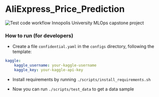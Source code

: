# AliExpress_Price_Prediction
![Test code workflow](https://github.com/<github-username>/<repo-name>/actions/workflows/test-code.yaml/badge.svg)
 Innopolis University MLOps capstone project

### How to run (for developers)
- Create a file `confidential.yaml` in the `configs` directory, following the template:
```yaml
kaggle: 
    kaggle_username: your-kaggle-username
    kaggle_key: your-kaggle-api-key
```

- Install requirements by running `./scripts/install_requirements.sh`

- Now you can run `./scripts/test_data` to get a data sample
